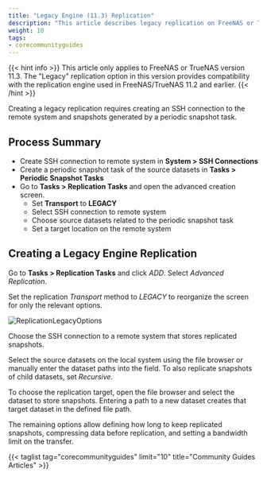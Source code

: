 ```yaml
---
title: "Legacy Engine (11.3) Replication"
description: "This article describes legacy replication on FreeNAS or TrueNAS 11.3"
weight: 10
tags:
- corecommunityguides
---
```


{{< hint info >}}
This article only applies to FreeNAS or TrueNAS version 11.3.
The "Legacy" replication option in this version provides compatibility with the replication engine used in FreeNAS/TrueNAS 11.2 and earlier.
{{< /hint >}}

Creating a legacy replication requires creating an SSH connection to the remote system and snapshots generated by a periodic snapshot task.

## Process Summary

* Create SSH connection to remote system in **System > SSH Connections**
* Create a periodic snapshot task of the source datasets in **Tasks > Periodic Snapshot Tasks**
* Go to **Tasks > Replication Tasks** and open the advanced creation screen.
  * Set **Transport** to **LEGACY**
  * Select SSH connection to remote system
  * Choose source datasets related to the periodic snapshot task
  * Set a target location on the remote system

## Creating a Legacy Engine Replication

Go to **Tasks > Replication Tasks** and click *ADD*.
Select *Advanced Replication*.

Set the replication *Transport* method to *LEGACY* to reorganize the screen for only the relevant options.

![ReplicationLegacyOptions](/images/CORE/11.3/TasksReplicationLegacy.png "Legacy Replication Options")

Choose the SSH connection to a remote system that stores replicated snapshots.

Select the source datasets on the local system using the file browser or manually enter the dataset paths into the field.
To also replicate snapshots of child datasets, set *Recursive*.

To choose the replication target, open the file browser and select the dataset to store snapshots.
Entering a path to a new dataset creates that target dataset in the defined file path.

The remaining options allow defining how long to keep replicated snapshots, compressing data before replication, and setting a bandwidth limit on the transfer.

{{< taglist tag="corecommunityguides" limit="10" title="Community Guides Articles" >}}
